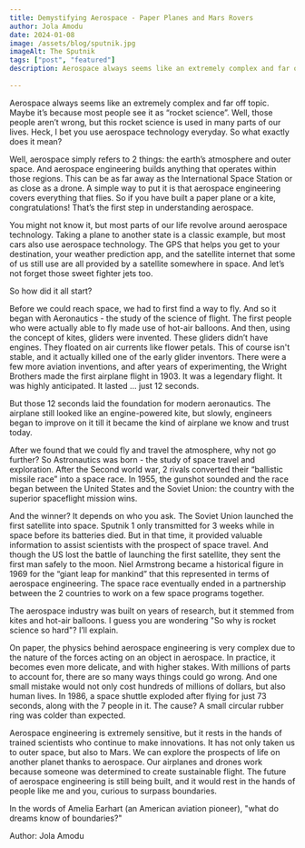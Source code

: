 ```yaml
---
title: Demystifying Aerospace - Paper Planes and Mars Rovers 
author: Jola Amodu
date: 2024-01-08
image: /assets/blog/sputnik.jpg
imageAlt: The Sputnik
tags: ["post", "featured"]
description: Aerospace always seems like an extremely complex and far off topic. Maybe it’s because most people see it as “rocket science”. Well, those people aren’t wrong, but this rocket science is used in many parts of our lives. Heck, I bet you use aerospace technology everyday. So what exactly does it mean?  
 
---
```


Aerospace always seems like an extremely complex and far off topic. Maybe it’s because most people see it as “rocket science”. Well, those people aren’t wrong, but this rocket science is used in many parts of our lives. Heck, I bet you use aerospace technology everyday. So what exactly does it mean?  

Well, aerospace simply refers to 2 things: the earth’s atmosphere and outer space. And aerospace engineering builds anything that operates within those regions. This can be as far away as the International Space Station or as close as a drone. A simple way to put it is that aerospace engineering covers everything that flies. So if you have built a paper plane or a kite, congratulations! That’s the first step in understanding aerospace.  

You might not know it, but most parts of our life revolve around aerospace technology. Taking a plane to another state is a classic example, but most cars also use aerospace technology. The GPS that helps you get to your destination, your weather prediction app, and the satellite internet that some of us still use are all provided by a satellite somewhere in space. And let’s not forget those sweet fighter jets too.  

So how did it all start?  

Before we could reach space, we had to first find a way to fly. And so it began with Aeronautics - the study of the science of flight. The first people who  were actually able to fly made use of hot-air balloons. And then, using the concept of kites, gliders were invented. These gliders didn’t have engines. They floated on air currents like flower petals. This of course isn't stable, and it actually killed one of the early glider inventors. There were a few more aviation inventions, and after years of experimenting, the Wright Brothers made the first airplane flight in 1903. It was a legendary flight. It was highly anticipated. It lasted … just 12 seconds.  

But those 12 seconds laid the foundation for modern aeronautics. The airplane still looked like an engine-powered kite, but slowly, engineers began to improve on it till it became the kind of airplane we know and trust today. 
 
After we found that we could fly and travel the atmosphere, why not go further? So Astronautics was born - the study of space travel and exploration. After the Second world war, 2 rivals converted their “ballistic missile race” into a space race. In 1955, the gunshot sounded and the race began between the United States and the Soviet Union: the country with the superior spaceflight mission wins.  

And the winner? It depends on who you ask. The Soviet Union launched the first satellite into space. Sputnik 1 only transmitted for 3 weeks while in space before its batteries died. But in that time, it provided valuable information to assist scientists with the prospect of space travel. And though the US lost the battle of launching the first satellite, they sent the first man safely to the moon. Niel Armstrong became a historical figure in 1969 for the “giant leap for mankind” that this represented in terms of aerospace engineering. The space race eventually ended in a partnership between the 2 countries to work on a few space programs together.  

The aerospace industry was built on years of research, but it stemmed from kites and hot-air balloons. I guess you are wondering "So why is rocket science so hard"? I’ll explain.  
 
On paper, the physics behind aerospace engineering is very complex due to the nature of the forces acting on an object in aerospace. In practice, it becomes even more delicate, and with higher stakes. With millions of parts to account for, there are so many ways things could go wrong. And one small mistake would not only cost hundreds of millions of dollars, but also human lives. In 1986, a space shuttle exploded after flying for just 73 seconds, along with the 7 people in it. The cause? A small circular rubber ring was colder than expected.  

Aerospace engineering is extremely sensitive, but it rests in the hands of trained scientists who continue to make innovations. It has not only taken us to outer space, but also to Mars. We can explore the prospects of life on another planet thanks to aerospace. Our airplanes and drones work because someone was determined to create sustainable flight. The future of aerospace engineering is still being built, and it would rest in the hands of people like me and you, curious to surpass boundaries.  

In the words of Amelia Earhart (an American aviation pioneer), "what do dreams know of boundaries?"  

Author: Jola Amodu